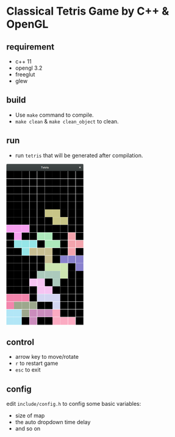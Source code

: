 # Classical Tetris Game by C++ & OpenGL
## requirement
- c++ 11
- opengl 3.2
- freeglut
- glew
## build
- Use `make` command to compile.
- `make clean` & `make clean_object` to clean.
## run
- run `tetris` that will be generated after compilation.
<img src="./src/demo.png" width="40%" />

## control
- arrow key to move/rotate
- `r` to restart game
- `esc` to exit
## config
edit `include/config.h` to config some basic variables:
- size of map
- the auto dropdown time delay
- and so on